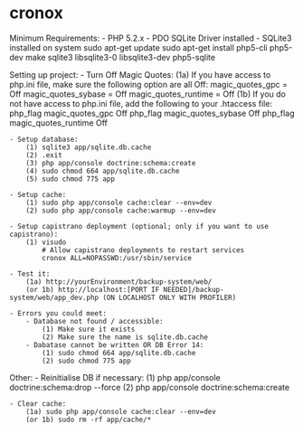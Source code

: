 cronox
======
Minimum Requirements:
	- PHP 5.2.x
	- PDO SQLite Driver installed
	- SQLite3 installed on system
		sudo apt-get update
		sudo apt-get install php5-cli php5-dev make sqlite3 libsqlite3-0 libsqlite3-dev php5-sqlite

Setting up project:
	- Turn Off Magic Quotes:
		(1a) If you have access to php.ini file, make sure the following option are all Off:
				magic_quotes_gpc = Off
				magic_quotes_sybase = Off
				magic_quotes_runtime = Off
		(1b) If you do not have access to php.ini file, add the following to your .htaccess file:
				php_flag magic_quotes_gpc Off
				php_flag magic_quotes_sybase Off
				php_flag magic_quotes_runtime Off
				
	- Setup database:
		(1) sqlite3 app/sqlite.db.cache
		(2) .exit
		(3) php app/console doctrine:schema:create
		(4) sudo chmod 664 app/sqlite.db.cache
		(5) sudo chmod 775 app

	- Setup cache:
		(1) sudo php app/console cache:clear --env=dev
		(2) sudo php app/console cache:warmup --env=dev

    - Setup capistrano deployment (optional; only if you want to use capistrano):
        (1) visudo
			# Allow capistrano deployments to restart services
			cronox ALL=NOPASSWD:/usr/sbin/service
			
	- Test it:
		(1a) http://yourEnvironment/backup-system/web/
		(or 1b) http://localhost:[PORT IF NEEDED]/backup-system/web/app_dev.php (ON LOCALHOST ONLY WITH PROFILER)

	- Errors you could meet:
		- Database not found / accessible:
			(1) Make sure it exists
			(2) Make sure the name is sqlite.db.cache
		- Dabatase cannot be written OR DB Error 14:
			(1) sudo chmod 664 app/sqlite.db.cache
			(2) sudo chmod 775 app

Other:
	- Reinitialise DB if necessary:
		(1) php app/console doctrine:schema:drop --force
		(2) php app/console doctrine:schema:create

	- Clear cache:
		(1a) sudo php app/console cache:clear --env=dev
		(or 1b) sudo rm -rf app/cache/*

